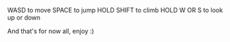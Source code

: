 WASD to move
SPACE to jump
HOLD SHIFT to climb
HOLD W OR S to look up or down

And that's for now all, enjoy :)
